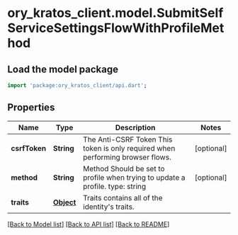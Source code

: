 # ory_kratos_client.model.SubmitSelfServiceSettingsFlowWithProfileMethod

## Load the model package
```dart
import 'package:ory_kratos_client/api.dart';
```

## Properties
Name | Type | Description | Notes
------------ | ------------- | ------------- | -------------
**csrfToken** | **String** | The Anti-CSRF Token  This token is only required when performing browser flows. | [optional] 
**method** | **String** | Method  Should be set to profile when trying to update a profile.  type: string | [optional] 
**traits** | [**Object**](.md) | Traits contains all of the identity's traits. | 

[[Back to Model list]](../README.md#documentation-for-models) [[Back to API list]](../README.md#documentation-for-api-endpoints) [[Back to README]](../README.md)


